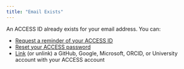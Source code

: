 ```yaml
---
title: "Email Exists"
---
```


An ACCESS ID already exists for your email address.
You can:
* [Request a reminder of your ACCESS ID](/username-reminder)
* [Reset your ACCESS password](/password-reset)
* [Link](/link) (or unlink) a GitHub, Google, Microsoft, ORCID, or University account with your ACCESS account
